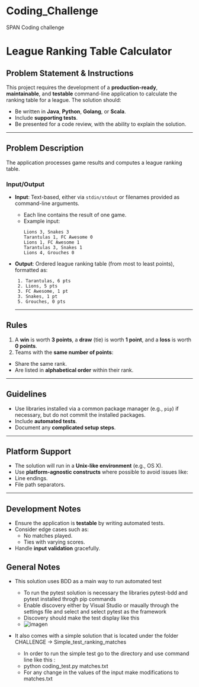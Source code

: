 # Coding_Challenge
SPAN Coding challenge

# League Ranking Table Calculator

## Problem Statement & Instructions

This project requires the development of a **production-ready**, **maintainable**, and **testable** command-line application to calculate the ranking table for a league. The solution should:

- Be written in **Java**, **Python**, **Golang**, or **Scala**.
- Include **supporting tests**.
- Be presented for a code review, with the ability to explain the solution.

---

## Problem Description

The application processes game results and computes a league ranking table. 

### Input/Output
- **Input**: Text-based, either via `stdin/stdout` or filenames provided as command-line arguments.
  - Each line contains the result of one game.
  - Example input:
    ```
    Lions 3, Snakes 3
    Tarantulas 1, FC Awesome 0
    Lions 1, FC Awesome 1
    Tarantulas 3, Snakes 1
    Lions 4, Grouches 0
    ```
- **Output**: Ordered league ranking table (from most to least points), formatted as:
  ```
   1. Tarantulas, 6 pts
   2. Lions, 5 pts
   3. FC Awesome, 1 pt
   3. Snakes, 1 pt
   5. Grouches, 0 pts
  ```

  ---

## Rules
1. A **win** is worth **3 points**, a **draw** (tie) is worth **1 point**, and a **loss** is worth **0 points**.
2. Teams with the **same number of points**:
 - Share the same rank.
 - Are listed in **alphabetical order** within their rank.

---

## Guidelines
- Use libraries installed via a common package manager (e.g., `pip`) if necessary, but do not commit the installed packages.
- Include **automated tests**.
- Document any **complicated setup steps**.

---

## Platform Support
- The solution will run in a **Unix-like environment** (e.g., OS X).
- Use **platform-agnostic constructs** where possible to avoid issues like:
- Line endings.
- File path separators.

---

## Development Notes
- Ensure the application is **testable** by writing automated tests.
- Consider edge cases such as:
  - No matches played.
  - Ties with varying scores.
- Handle **input validation** gracefully.


## General Notes
- This solution uses BDD as a main way to run automated test
  - To run the pytest solution is necessary the libraries pytest-bdd and pytest installed throgh pip commands
  - Enable discovery either by Visual Studio or maually through the settings file and select and select pytest as the framework
  - Discovery should make the test display like this 
  - ![imagen](https://github.com/user-attachments/assets/3a9f88ba-86a5-4808-af15-7804abbb60da)



- It also comes with a simple solution that is located under the folder CHALLENGE -> Simple_test_ranking_matches
  - In order to run the simple test go to the directory and use command line like this :
  - python coding_test.py matches.txt
  - For any change in the values of the input make modifications to matches.txt
